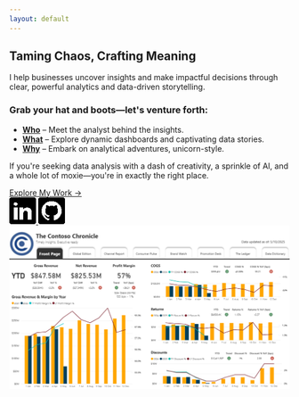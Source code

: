 ```yaml
---
layout: default
---
```


## Taming Chaos, Crafting Meaning

I help businesses uncover insights and make impactful decisions through clear, powerful analytics and data-driven storytelling.

### Grab your hat and boots—let's venture forth:

- **[Who](pages/who)** – Meet the analyst behind the insights.
- **[What](pages/what)** – Explore dynamic dashboards and captivating data stories.
- **[Why](pages/why)** – Embark on analytical adventures, unicorn-style.

If you're seeking data analysis with a dash of creativity, a sprinkle of AI, and a whole lot of moxie—you're in exactly the right place.

<div class="cta-container">
  <div class="cta-socials">
    <a href="pages/what" class="cta-button">Explore My Work →</a>

   <div class="social-icons">
      <a href="https://linkedin.com/in/yourprofile" target="_blank">
        <img src="/assets/images/social/linkedin.png" alt="LinkedIn" />
      </a>
      <a href="https://github.com/yourprofile" target="_blank">
        <img src="/assets/images/social/github.png" alt="GitHub" />
      </a>
    </div>
  </div>

  <img src="/assets/images/revenue-dashboard.png" alt="Dashboard Preview" class="homepage-preview" />
</div>
